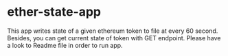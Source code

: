 # ether-state-app
This app writes state of a given ethereum token to file at every 60 second. Besides, you can get current state of token with GET endpoint. Please have a look to Readme file in order to run app.
